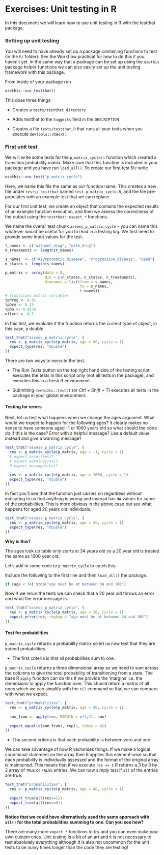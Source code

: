 Exercises: Unit testing in R
================

In this document we will learn how to use unit testing in R with the
testthat package.

### Setting up unit testing

You will need to have already set up a package containing functions to
test (in the `R/` folder). See the Workflow practical for how to do this
if you haven’t yet. In the same way that a package can be set up using
the `usethis` package helper functions we can also easily set up the
unit testing framework with this package.

From inside of your package run

``` r
usethis::use_testthat()
```

This does three things:

-   Creates a `tests/testthat directory`

-   Adds testthat to the `Suggests` field in the `DESCRIPTION`

-   Creates a file `tests/testthat.R` that runs all your tests when you
    execute `devtools::check()`

### First unit test

We will write some tests for the `p_matrix_cycle()` function which
created a transition probability matrix. Make sure that this function is
included in your package and you have run `load_all()`. To create our
first test file write

``` r
usethis::use_test("p_matrix_cycle")
```

Here, we name this file the same as our function name. This creates a
new file under `tests/ testthat` named `test-p_matrix_cycle.R`, and the
file pre-populates with an example test that we can replace.

For our first unit test, we create an object that contains the expected
results of an example function execution, and then we assess the
correctness of the output using the `testthat::expect_*` functions.

We name the overall test chunk `assess_p_matrix_cycle` - you can name
this whatever would be useful for you to read in a testing log. We first
need to provide some input values for the test.

``` r
t_names <- c("without_drug", "with_drug")
n_treatments <- length(t_names)

s_names  <- c("Asymptomatic_disease", "Progressive_disease", "Dead")
n_states <- length(s_names)

p_matrix <- array(data = 0,
                  dim = c(n_states, n_states, n_treatments),
                  dimnames = list(from = s_names,
                                  to = s_names,
                                  t_names))
# transition matrix variables
tpProg <- 0.01
tpDcm <- 0.15
tpDn <- 0.0138
effect <- 0.5
```

In this test, we evaluate if the function returns the correct type of
object, in this case, a double

``` r
test_that("assess_p_matrix_cycle", {
  res <- p_matrix_cycle(p_matrix, age = 50, cycle = 1)
  expect_type(res, "double")
})
```

There are two ways to execute the test.

-   The *Run Tests* button on the top right hand side of the testing
    script executes the tests in this script only (not all tests in the
    package), and executes this in a fresh R environment.

-   Submitting `devtools::test()` (or *Ctrl + Shift + T*) executes all
    tests in the package in your global environment.

#### Testing for errors

Next, let us test what happens when we change the ages argument. What
would we expect to happen for the following ages? It clearly makes no
sense to have someone aged -1 or 1000 years old so what should the code
do if this is the case? Error with a helpful message? Use a default
value instead and give a warning message?

``` r
test_that("assess_p_matrix_cycle", {
  res <- p_matrix_cycle(p_matrix, age = -1, cycle = 1)
  # expect_error(res)?
  # expect_warning(res)?
  # expect_message(res)?
  
  res <- p_matrix_cycle(p_matrix, age = 1000, cycle = 1)
  expect_type(res, "double")
})
```

In fact you’ll see that the function just carries on regardless without
indicating to us that anything is wrong and instead has `NA` values for
some of the probabilities. This is more obvious in the above case but
see what happens for aged 20 years old individuals.

``` r
test_that("assess_p_matrix_cycle", {
  res <- p_matrix_cycle(p_matrix, age = 20, cycle = 1)
  expect_type(res, "double")
})
```

**Why is this?**

The ages look up table only starts at 34 years old so a 20 year old is
treated the same as 1000 year old.

Let’s add in some code to `p_matrix_cycle` to catch this.

Include the following to the first line and then `load_all()` the
package.

``` r
if (age < 34) stop("age must be at between 34 and 100")
```

Now if we rerun the tests we can check that a 20 year old throws an
error and what the error message is.

``` r
test_that("assess_p_matrix_cycle", {
  res <- p_matrix_cycle(p_matrix, age = 20, cycle = 1)
  expect_error(res, regexp = "age must be at between 34 and 100")
})
```

#### Test for probabilities

`p_matrix_cycle` returns a probability matrix so let us now test that
they are indeed probabilities.

-   The first criteria is that all probabilities sum to one.

`p_matrix_cycle` returns a three dimensional array so we need to sum
across the columns to give the total probability of transitioning from a
state. The base R `apply` function can do this if we provide the
‘margins’ i.e. the dimensions to apply the function over. This should
return a matrix of all ones which we can simplify with the `c()` command
so that we can compare with what we expect.

``` r
test_that("probabilities", {
  res <- p_matrix_cycle(p_matrix, age = 40, cycle = 1)
  
  sum_from <- apply(res, MARGIN = c(1,3), sum)
  
  expect_equal(c(sum_from), rep(1, times = 6))
})
```

-   The second criteria is that each probability is between zero and
    one.

We can take advantage of how R vectorises things. If we make a logical
conditional statement on the array then R applies this element-wise so
that each probability is individually assessed and the format of the
original array is maintained. This means that if we execute `res <= 1` R
returns a 3 by 3 by 2 array of `TRUE` or `FALSE` entries. We can now
simply test if `all` of the entries are true.

``` r
test_that("probabilities", {
  res <- p_matrix_cycle(p_matrix, age = 40, cycle = 1)
  
  expect_true(all(res<=1))
  expect_true(all(res>=0))
})
```

**Notice that we could have alternatively used the same approach with
`all()` for the total probabilities summing to one. Can you see how?**

There are many more `expect_*` functions to try and you can even make
your own custom ones. Unit testing is a bit of an art and it is not
necessary to test absolutely everything although it is also not uncommon
for the unit tests to be many times longer than the code they are
testing!
